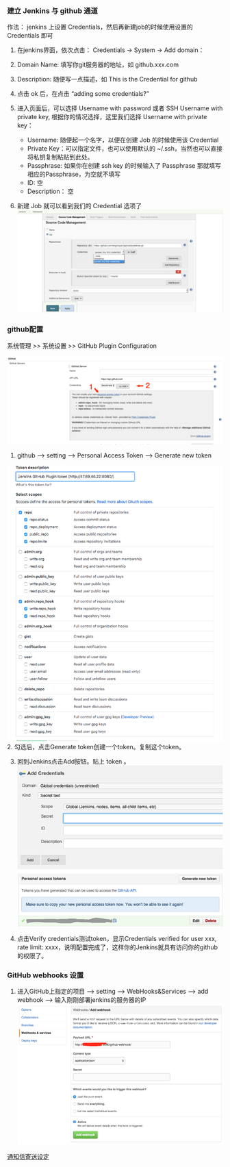 ### 建立 Jenkins 与 github 通道

作法： jenkins 上设置 Credentials，然后再新建job的时候使用设置的 Credentials 即可


1. 在jenkins界面，依次点击： Credentials -> System -> Add domain： 
2. Domain Name: 填写你git服务器的地址，如 github.xxx.com 
3. Description: 随便写一点描述，如 This is the Credential for github
4. 点击 ok 后，在点击 “adding some credentials?”
5. 进入页面后，可以选择 Username with password 或者 SSH Username with private key, 根据你的情况选择，这里我们选择 Username with private key：

   * Username: 随便起一个名字，以便在创建 Job 的时候使用该 Credential 
   * Private Key：可以指定文件，也可以使用默认的 ~/.ssh，当然也可以直接将私钥复制粘贴到此处。 
   * Passphrase: 如果你在创建 ssh key 的时候输入了 Passphrase 那就填写相应的Passphrase，为空就不填写 
   * ID: 空 
   * Description： 空    
6. 新建 Job 就可以看到我们的 Credential 选项了
![jenkins-ssh](/images/jenkins-ssh.jpg)





### github配置

系统管理 >> 系统设置 >> GitHub Plugin Configuration

![](/images/jenkin01.png)
1. github --> setting --> Personal Access Token --> Generate new token

![](/images/jenkin02.png)
2. 勾选后，点击Generate token创建一个token。复制这个token。

3. 回到Jenkins点击Add按钮。贴上 token 。
![](/images/jenkin03.png)
![](/images/jenkin05.png)

4. 点击Verify credentials测试token，显示Credentials verified for user xxx, rate limit: xxxx，说明配置完成了，这样你的Jenkins就具有访问你的github的权限了。

### GitHub webhooks 设置

1. 进入GitHub上指定的项目 --> setting --> WebHooks&Services --> add webhook --> 输入刚刚部署jenkins的服务器的IP
![](/images/jenkin04.png)


[通知信寄送设定](https://medium.com/@kuanweilin/%E8%87%AA%E5%8B%95%E5%8C%96%E5%B7%A5%E7%A8%8B%E5%B8%AB%E4%B9%8B%E8%B7%AF-jenkins%E7%9A%84%E8%A8%AD%E5%AE%9A%E8%88%87%E5%AF%A6%E4%BD%9C-9708fe664d08)